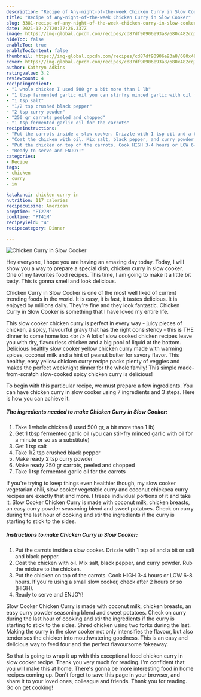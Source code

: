 ```yaml
---
description: "Recipe of Any-night-of-the-week Chicken Curry in Slow Cooker"
title: "Recipe of Any-night-of-the-week Chicken Curry in Slow Cooker"
slug: 3381-recipe-of-any-night-of-the-week-chicken-curry-in-slow-cooker
date: 2021-12-27T20:37:26.337Z
image: https://img-global.cpcdn.com/recipes/cd87df90906e93a8/680x482cq70/chicken-curry-in-slow-cooker-recipe-main-photo.jpg
hideToc: false
enableToc: true
enableTocContent: false
thumbnail: https://img-global.cpcdn.com/recipes/cd87df90906e93a8/680x482cq70/chicken-curry-in-slow-cooker-recipe-main-photo.jpg
cover: https://img-global.cpcdn.com/recipes/cd87df90906e93a8/680x482cq70/chicken-curry-in-slow-cooker-recipe-main-photo.jpg
author: Kathryn Adkins
ratingvalue: 3.2
reviewcount: 4
recipeingredient:
- "1 whole chicken I used 500 gr a bit more than 1 lb"
- "1 tbsp fermented garlic oil you can stirfry minced garlic with oil for a minute or so as a substitute"
- "1 tsp salt"
- "1/2 tsp crushed black pepper"
- "2 tsp curry powder"
- "250 gr carrots peeled and chopped"
- "1 tsp fermented garlic oil for the carrots"
recipeinstructions:
- "Put the carrots inside a slow cooker. Drizzle with 1 tsp oil and a bit or salt and black pepper."
- "Coat the chicken with oil. Mix salt, black pepper, and curry powder. Rub the mixture to the chicken."
- "Put the chicken on top of the carrots. Cook HIGH 3-4 hours or LOW 6-8 hours. If you&#39;re using a small slow cooker, check after 2 hours or so (HIGH)."
- "Ready to serve and ENJOY!"
categories:
- Recipe
tags:
- chicken
- curry
- in

katakunci: chicken curry in 
nutrition: 117 calories
recipecuisine: American
preptime: "PT27M"
cooktime: "PT41M"
recipeyield: "4"
recipecategory: Dinner

---
```



![Chicken Curry in Slow Cooker](https://img-global.cpcdn.com/recipes/cd87df90906e93a8/680x482cq70/chicken-curry-in-slow-cooker-recipe-main-photo.jpg)

Hey everyone, I hope you are having an amazing day today. Today, I will show you a way to prepare a special dish, chicken curry in slow cooker. One of my favorites food recipes. This time, I am going to make it a little bit tasty. This is gonna smell and look delicious.

Chicken Curry in Slow Cooker is one of the most well liked of current trending foods in the world. It is easy, it is fast, it tastes delicious. It is enjoyed by millions daily. They're fine and they look fantastic. Chicken Curry in Slow Cooker is something that I have loved my entire life.

This slow cooker chicken curry is perfect in every way - juicy pieces of chicken, a spicy, flavourful gravy that has the right consistency - this is THE dinner to come home too.&lt;br /&gt; A lot of slow cooked chicken recipes leave you with dry, flavourless chicken and a big pool of liquid at the bottom. Delicious healthy slow cooker yellow chicken curry made with warming spices, coconut milk and a hint of peanut butter for savory flavor. This healthy, easy yellow chicken curry recipe packs plenty of veggies and makes the perfect weeknight dinner for the whole family! This simple made-from-scratch slow-cooked spicy chicken curry is delicious!


To begin with this particular recipe, we must prepare a few ingredients. You can have chicken curry in slow cooker using 7 ingredients and 3 steps. Here is how you can achieve it.

<!--inarticleads1-->

##### The ingredients needed to make Chicken Curry in Slow Cooker:

1. Take 1 whole chicken (I used 500 gr, a bit more than 1 lb)
1. Get 1 tbsp fermented garlic oil (you can stir-fry minced garlic with oil for a minute or so as a substitute)
1. Get 1 tsp salt
1. Take 1/2 tsp crushed black pepper
1. Make ready 2 tsp curry powder
1. Make ready 250 gr carrots, peeled and chopped
1. Take 1 tsp fermented garlic oil for the carrots


If you&#39;re trying to keep things even healthier though, my slow cooker vegetarian chili, slow cooker vegetable curry and coconut chickpea curry recipes are exactly that and more. I freeze individual portions of it and take it. Slow Cooker Chicken Curry is made with coconut milk, chicken breasts, an easy curry powder seasoning blend and sweet potatoes. Check on curry during the last hour of cooking and stir the ingredients if the curry is starting to stick to the sides. 

<!--inarticleads2-->

##### Instructions to make Chicken Curry in Slow Cooker:

1. Put the carrots inside a slow cooker. Drizzle with 1 tsp oil and a bit or salt and black pepper.
1. Coat the chicken with oil. Mix salt, black pepper, and curry powder. Rub the mixture to the chicken.
1. Put the chicken on top of the carrots. Cook HIGH 3-4 hours or LOW 6-8 hours. If you&#39;re using a small slow cooker, check after 2 hours or so (HIGH).
1. Ready to serve and ENJOY!

Slow Cooker Chicken Curry is made with coconut milk, chicken breasts, an easy curry powder seasoning blend and sweet potatoes. Check on curry during the last hour of cooking and stir the ingredients if the curry is starting to stick to the sides. Shred chicken using two forks during the last. Making the curry in the slow cooker not only intensifies the flavour, but also tenderises the chicken into mouthwatering goodness. This is an easy and delicious way to feed four and the perfect flavoursome fakeaway. 

So that is going to wrap it up with this exceptional food chicken curry in slow cooker recipe. Thank you very much for reading. I'm confident that you will make this at home. There's gonna be more interesting food in home recipes coming up. Don't forget to save this page in your browser, and share it to your loved ones, colleague and friends. Thank you for reading. Go on get cooking!
